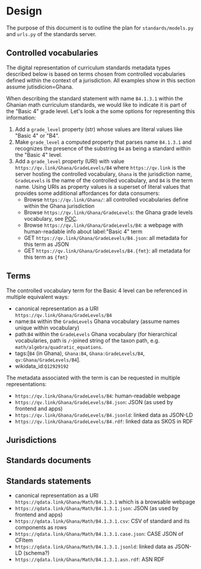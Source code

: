 Design
======
The purpose of this document is to outline the plan for `standards/models.py`
and `urls.py` of the standards server.


Controlled vocabularies
-----------------------
The digital representation of curriculum standards metadata types described below 
is based on terms chosen from controlled vocabularies defined within the context
of a jurisdiction. All examples show in this section assume jutisdicion=Ghana.

When describing the standard statement with name `B4.1.3.1` within the Ghanian
math curriculum standards, we would like to indicate it is part of the "Basic 4"
grade level. Let's look a the some options for representing this information:

1. Add a `grade_level` property (str) whose values are literal values like "Basic 4" or "B4".
2. Make `grade_level` a computed property that parses name `B4.1.3.1` and recognizes
   the presence of the substring `B4` as being a standard within the "Basic 4" level.
3. Add a `grade_level` property (URI) with value `https://qv.link/Ghana/GradeLevels/B4`
   where `https://qv.link` is the server hosting the controlled vocabulary,
   `Ghana` is the jurisdiction name, `GradeLevels` is the name of the controlled vocabulary,
   and `B4` is the term name. Using URIs as property values is a superset of
   literal values that provides some additional affordances for data consumers:
    - Browse `https://qv.link/Ghana/`: all controlled vocabularies define within the Ghana jurisdiction
    - Browse `https://qv.link/Ghana/GradeLevels`: the Ghana grade levels vocabulary, see [POC](https://github.com/GROCCAD/standards-ghana/blob/main/terms/GradeLevels.yml).
    - Browse `https://qv.link/Ghana/GradeLevels/B4`: a webpage with human-readable info about label:"Basic 4" term
    - GET `https://qv.link/Ghana/GradeLevels/B4.json`: all metadata for this term as JSON
    - GET `https://qv.link/Ghana/GradeLevels/B4.{fmt}`: all metadata for this term as `{fmt}`


Terms
-----
The controlled vocabulary term for the Basic 4 level can be referenced in multiple
equivalent ways:

 - canonical representation as a URI `https://qv.link/Ghana/GradeLevels/B4`
 - name:`B4` within the `GradeLevels` Ghana vocabulary (assume names unique within vocabulary)
 - path:`B4` within the `GradeLevels` Ghana vocabulary (for hierarchical vocabularies,
   path is `/`-joined string of the taxon path, e.g. `math/algebra/quadratic_equations`.
 - tags:[`B4` (in Ghana), `Ghana:B4`, `Ghana:GradeLevels/B4`, `qv:Ghana/GradeLevels/B4`].
 - wikidata_id:`Q12929192`


The metadata associated with the term is can be requested in multiple representations:

 - `https://qv.link/Ghana/GradeLevels/B4`: human-readable webpage
 - `https://qv.link/Ghana/GradeLevels/B4.json`: JSON (as used by frontend and apps)
 - `https://qv.link/Ghana/GradeLevels/B4.jsonld`: linked data as JSON-LD
 - `https://qv.link/Ghana/GradeLevels/B4.rdf`: linked data as SKOS in RDF



Jurisdictions
-------------



Standards documents
-------------------



Standards statements
--------------------

 - canonical representation as a URI `https://qdata.link/Ghana/Math/B4.1.3.1`
   which is a browsable webpage
 - `https://qdata.link/Ghana/Math/B4.1.3.1.json`: JSON (as used by frontend and apps)
 - `https://qdata.link/Ghana/Math/B4.1.3.1.csv`: CSV of standard and its components as rows
 - `https://qdata.link/Ghana/Math/B4.1.3.1.case.json`: CASE JSON of CFItem
 - `https://qdata.link/Ghana/Math/B4.1.3.1.jsonld`: linked data as JSON-LD (schema?)
 - `https://qdata.link/Ghana/Math/B4.1.3.1.asn.rdf`: ASN RDF


